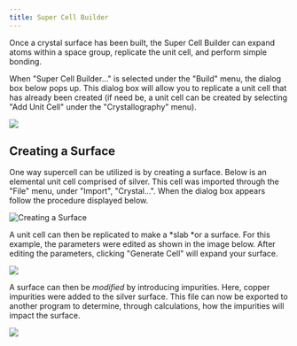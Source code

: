 ```yaml
---
title: Super Cell Builder
---
```


Once a crystal surface has been built, the Super Cell Builder can expand atoms within a space group, replicate the unit cell, and perform simple bonding. 

When "Super Cell Builder..." is selected under the "Build" menu, the dialog box below pops up. This dialog box will allow you to replicate a unit cell that has already been created (if need be, a unit cell can be created by selecting "Add Unit Cell" under the "Crystallography" menu). 

![][1]

[1]: ../images/1-supercell/8ffd03c7-52fb-443c-a2a3-e6e7605c113e.png

## Creating a Surface 

One way supercell can be utilized is by creating a surface. Below is an elemental unit cell comprised of silver. This cell was imported through the "File" menu, under "Import", "Crystal...". When the dialog box appears follow the procedure displayed below. 

![Creating a Surface ][2]

[2]: ../images/1-supercell/creating-a-surface-.png

A unit cell can then be replicated to make a *slab *or a surface. For this example, the parameters were edited as shown in the image below. After editing the parameters, clicking "Generate Cell" will expand your surface.

![][3]

[3]: ../images/1-supercell/ec31d9a6-90a0-43ca-85f1-de1d800a9495.png

A surface can then be *modified* by introducing impurities. Here, copper impurities were added to the silver surface. This file can now be exported to another program to determine, through calculations, how the impurities will impact the surface. 

![][4]

[4]: ../images/1-supercell/86d36773-eb7f-4cce-9269-40feb6993009.png
